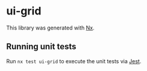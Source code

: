 # ui-grid

This library was generated with [Nx](https://nx.dev).

## Running unit tests

Run `nx test ui-grid` to execute the unit tests via [Jest](https://jestjs.io).
